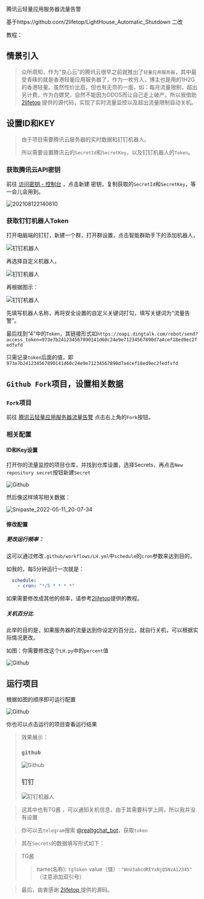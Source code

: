 腾讯云轻量应用服务器流量告警

基于https://github.com/2lifetop/LightHouse_Automatic_Shutdown 二改

教程：
## 情景引入

> 众所周知，作为“良心云”的腾讯云很早之前就推出了`轻量应用服务器`，其中最受青睐的就是香港轻量应用服务器了，作为一枚穷人，博主也是用的1H2G的香港轻量。虽然性价比高，但也有无奈的一面，如：每月流量限制，超出另计费。作为白嫖党，自然不能因为DDOS而让自己走上破产。所以我借助 <a href="https://github.com/2lifetop/LightHouse_Automatic_Shutdown/" target="_blank" rel="nofollow">2lifetop</a> 提供的源代码，实现了实时流量监控以及超出流量限制自动关机。

## 设置ID和KEY

> 由于项目需要腾讯云服务器的实时数据和钉钉机器人。
>
> 所以需要设置腾讯云的`SecretId`和`SecretKey`，以及钉钉机器人的`Token`。

### 获取腾讯云API密钥

前往 <a href="https://console.cloud.tencent.com/cam/capi" target="_blank" rel="nofollow">访问密钥 - 控制台</a> ，点击新建 密钥，复制获取的`SecretId`和`SecretKey`，等一会儿会用到。

![202108122140610](https://user-images.githubusercontent.com/72482686/167847159-649e98eb-92a2-4f97-a786-0c9ec0d28dbb.jpg)


### 获取钉钉机器人Token

打开电脑端的钉钉，新建一个群，打开群设置，点击智能群助手下的添加机器人，

![钉钉机器人](https://gitee.com/MeerOst/MeerOstDrawingBed/raw/master/RaumzeitBlog/202108122153576.JPG)

再选择自定义机器人，

![钉钉机器人](https://gitee.com/MeerOst/MeerOstDrawingBed/raw/master/RaumzeitBlog/202108122311879.JPG)

再根据图示：

![钉钉机器人](https://gitee.com/MeerOst/MeerOstDrawingBed/raw/master/RaumzeitBlog/202108122155892.JPG)

先填写机器人名称，再将安全设置的自定义关键词打勾，填写关键词为“流量告警”。

最后找到“4”中的`Token`，其链接形式如`https://oapi.dingtalk.com/robot/send?access_token=973e7b241234567890141d60c24e9e71234567890d7a4cef18ed9ec2fedfvfd`

只需记录`token`后面的值，即`973e7b241234567890141d60c24e9e71234567890d7a4cef18ed9ec2fedfvfd`

## `Github Fork`项目，设置相关数据

### `Fork`项目

前往 <a href="https://github.com/MeerOst/MeerOstLightHouseFlowMonitor" target="_blank">腾讯云轻量应用服务器流量告警</a> 点击右上角的`Fork`按钮。

### 相关配置

#### ID和Key设置

打开你的流量监控的项目仓库，并找到仓库设置，选择Secrets，再点击`New repository secret`按钮新建`Secret`

![Github](https://gitee.com/MeerOst/MeerOstDrawingBed/raw/master/RaumzeitBlog/202108122213998.JPG)

然后像这样填写相关数据：

![Snipaste_2022-05-11_20-07-34](https://user-images.githubusercontent.com/72482686/167846278-c5ef4e9a-abda-4fe4-b104-6620035cd077.png)



#### 修改配置

##### 更改运行频率：

这可以通过修改`.github/workflows/LH.yml`中`schedule`的`cron`参数来达到目的，

如我的，每5分钟运行一次就是：

```yml
  schedule:
    - cron: "*/5 * * * *"
```

如果需要修改成其他的频率，请参考[2lifetop](https://2demo.top/231.html)提供的教程。

##### 关机百分比

此举的目的是，如果服务器的流量达到你设定的百分比，就自行关机，可以根据实际情况更改。

如图：你需要修改这个`LH.py`中的`percent`值

![Github](https://gitee.com/MeerOst/MeerOstDrawingBed/raw/master/RaumzeitBlog/202108122232807.JPG)

## 运行项目

根据如图的顺序即可运行配置

![Github](https://gitee.com/MeerOst/MeerOstDrawingBed/raw/master/RaumzeitBlog/202108122237405.JPG)

你也可以点击运行的项目查看运行结果

> 效果展示：
>
> ### `github`
>
> ![Github](https://gitee.com/MeerOst/MeerOstDrawingBed/raw/master/RaumzeitBlog/202108122248062.JPG)
>
> ### 钉钉
>
> ![钉钉机器人](https://gitee.com/MeerOst/MeerOstDrawingBed/raw/master/RaumzeitBlog/202108122251320.JPG)

> 

> 这其中也有TG酱 ，可以通知关机信息，由于其需要科学上网，所以我并没有设置

> 你可以去`telegram`搜索 <a href="https://t.me/realtgchat_bot" target="_blank" rel="nofollow">@realtgchat_bot</a>，获取`token`

> 其在`Secrets`的数据填写形式如下：

> TG酱
 > > name(名称): 
 > > `tgToken`
 > > value（值）: 
 > > `"WnU3abcdREYxNjQ5NzA12345"`
 （注意添加双引号）

> 最后，由衷感谢 <a href="https://github.com/2lifetop/LightHouse_Automatic_Shutdown/" target="_blank" rel="nofollow">2lifetop </a> 提供的源码。
